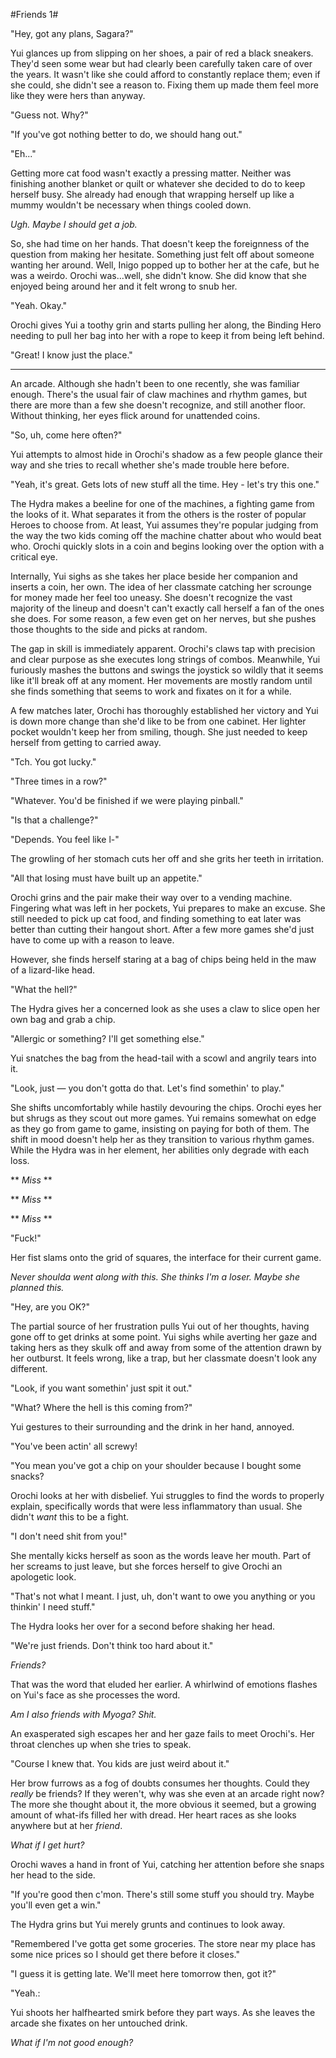 #Friends 1#

"Hey, got any plans, Sagara?"

Yui glances up from slipping on her shoes, a pair of red a black sneakers. They'd seen some wear but had clearly been carefully taken care of over the years. It wasn't like she could afford to constantly replace them; even if she could, she didn't see a reason to. Fixing them up made them feel more like they were hers than anyway.

"Guess not. Why?"

"If you've got nothing better to do, we should hang out."

"Eh..."

Getting more cat food wasn't exactly a pressing matter. Neither was finishing another blanket or quilt or whatever she decided to do to keep herself busy. She already had enough that wrapping herself up like a mummy wouldn't be necessary when things cooled down.

*Ugh. Maybe I should get a job.*

So, she had time on her hands. That doesn't keep the foreignness of the question from making her hesitate. Something just felt off about someone wanting her around. Well, Inigo popped up to bother her at the cafe, but he was a weirdo. Orochi was...well, she didn't know. She did know that she enjoyed being around her and it felt wrong to snub her.

"Yeah. Okay."

Orochi gives Yui a toothy grin and starts pulling her along, the Binding Hero needing to pull her bag into her with a rope to keep it from being left behind.

"Great! I know just the place."

---

An arcade. Although she hadn't been to one recently, she was familiar enough. There's the usual fair of claw machines and rhythm games, but there are more than a few she doesn't recognize, and still another floor. Without thinking, her eyes flick around for unattended coins.

"So, uh, come here often?"

Yui attempts to almost hide in Orochi's shadow as a few people glance their way and she tries to recall whether she's made trouble here before.

"Yeah, it's great. Gets lots of new stuff all the time. Hey - let's try this one."

The Hydra makes a beeline for one of the machines, a fighting game from the looks of it. What separates it from the others is the roster of popular Heroes to choose from. At least, Yui assumes they're popular judging from the way the two kids coming off the machine chatter about who would beat who. Orochi quickly slots in a coin and begins looking over the option with a critical eye. 

Internally, Yui sighs as she takes her place beside her companion and inserts a coin, her own. The idea of her classmate catching her scrounge for money made her feel too uneasy. She doesn't recognize the vast majority of the lineup and doesn't can't exactly call herself a fan of the ones she does. For some reason, a few even get on her nerves, but she pushes those thoughts to the side and picks at random.

The gap in skill is immediately apparent. Orochi's claws tap with precision and clear purpose as she executes long strings of combos. Meanwhile, Yui furiously mashes the buttons and swings the joystick so wildly that it seems like it'll break off at any moment. Her movements are mostly random until she finds something that seems to work and fixates on it for a while.

A few matches later, Orochi has thoroughly established her victory and Yui is down more change than she'd like to be from one cabinet. Her lighter pocket wouldn't keep her from smiling, though. She just needed to keep herself from getting to carried away.

"Tch. You got lucky."

"Three times in a row?"

"Whatever. You'd be finished if we were playing pinball."

"Is that a challenge?"

"Depends. You feel like l-"

The growling of her stomach cuts her off and she grits her teeth in irritation.

"All that losing must have built up an appetite."

Orochi grins and the pair make their way over to a vending machine. Fingering what was left in her pockets, Yui prepares to make an excuse. She still needed to pick up cat food, and finding something to eat later was better than cutting their hangout short. After a few more games she'd just have to come up with a reason to leave.

However, she finds herself staring at a bag of chips being held in the maw of a lizard-like head.

"What the hell?"

The Hydra gives her a concerned look as she uses a claw to slice open her own bag and grab a chip.

"Allergic or something? I'll get something else."

Yui snatches the bag from the head-tail with a scowl and angrily tears into it.

"Look, just — you don't gotta do that. Let's find somethin' to play."

She shifts uncomfortably while hastily devouring the chips. Orochi eyes her but shrugs as they scout out more games. Yui remains somewhat on edge as they go from game to game, insisting on paying for both of them. The shift in mood doesn't help her as they transition to various rhythm games. While the Hydra was in her element, her abilities only degrade with each loss.

** *Miss* **

** *Miss* **

** *Miss* **

"Fuck!"

Her fist slams onto the grid of squares, the interface for their current game.

*Never shoulda went along with this. She thinks I'm a loser. Maybe she planned this.*

"Hey, are you OK?"

The partial source of her frustration pulls Yui out of her thoughts, having gone off to get drinks at some point. Yui sighs while averting her gaze and taking hers as they skulk off and away from some of the attention drawn by her outburst. It feels wrong, like a trap, but her classmate doesn't look any different.

"Look, if you want somethin' just spit it out."

"What? Where the hell is this coming from?"

Yui gestures to their surrounding and the drink in her hand, annoyed.

"You've been actin' all screwy!

"You mean you've got a chip on your shoulder because I bought some snacks?

Orochi looks at her with disbelief. Yui struggles to find the words to properly explain, specifically words that were less inflammatory than usual. She didn't *want* this to be a fight.

"I don't need shit from you!"

She mentally kicks herself as soon as the words leave her mouth. Part of her screams to just leave, but she forces herself to give Orochi an apologetic look.

"That's not what I meant. I just, uh, don't want to owe you anything or you thinkin' I need stuff."

The Hydra looks her over for a second before shaking her head.

"We're just friends. Don't think too hard about it."

*Friends?*

That was the word that eluded her earlier. A whirlwind of emotions flashes on Yui's face as she processes the word.

*Am I also friends with Myoga? Shit.*

An exasperated sigh escapes her and her gaze fails to meet Orochi's. Her throat clenches up when she tries to speak.

"Course I knew that. You kids are just weird about it."

Her brow furrows as a fog of doubts consumes her thoughts. Could they *really* be friends? If they weren't, why was she even at an arcade right now? The more she thought about it, the more obvious it seemed, but a growing amount of what-ifs filled her with dread. Her heart races as she looks anywhere but at her *friend*.

*What if I get hurt?*

Orochi waves a hand in front of Yui, catching her attention before she snaps her head to the side.

"If you're good then c'mon. There's still some stuff you should try. Maybe you'll even get a win."

The Hydra grins but Yui merely grunts and continues to look away.

"Remembered I've gotta get some groceries. The store near my place has some nice prices so I should get there before it closes."

"I guess it is getting late. We'll meet here tomorrow then, got it?"

"Yeah.:

Yui shoots her halfhearted smirk before they part ways. As she leaves the arcade she fixates on her untouched drink.

*What if I'm not good enough?*